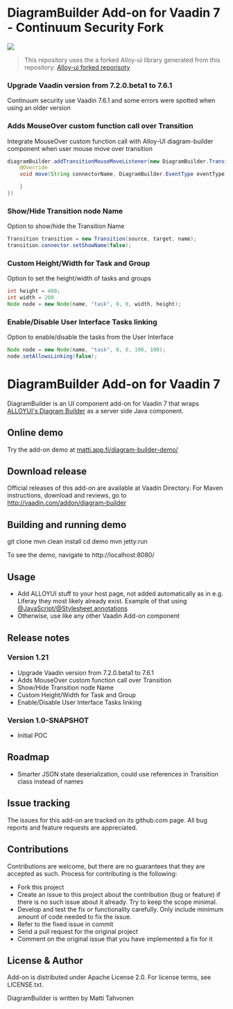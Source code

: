 # DiagramBuilder Add-on for Vaadin 7 - Continuum Security Fork

[![](https://jitpack.io/v/continuumsecurity/diagram-builder.svg)](https://jitpack.io/#continuumsecurity/diagram-builder)

> This repository uses the a forked Alloy-ui library generated from this repository: [Alloy-ui forked reporisoty](https://github.com/continuumsecurity/alloy-ui)

### Upgrade Vaadin version from 7.2.0.beta1 to 7.6.1
Continuum security use Vaadin 7.6.1 and some errors were spotted when using an older version

### Adds MouseOver custom function call over Transition
Integrate MouseOver custom function call with Alloy-UI diagram-builder component when
user mouse move over transition

```Java
diagramBuilder.addTransitionMouseMoveListener(new DiagramBuilder.TransitionMouseMoveListener() {
    @Override
    void move(String connectorName, DiagramBuilder.EventType eventType, Double top, Double left) {

    }
})
```

### Show/Hide Transition node Name
Option to show/hide the Transition Name
```Java
Transition transition = new Transition(source, target, name);
transition.connector.setShowName(false);
```

### Custom Height/Width for Task and Group
Option to set the height/width of tasks and groups
```Java
int height = 400;
int width = 200
Node node = new Node(name, "task", 0, 0, width, height);
```

### Enable/Disable User Interface Tasks linking
Option to enable/disable the tasks from the User Interface
```Java
Node node = new Node(name, "task", 0, 0, 100, 100);
node.setAllowsLinking(false);
```

# DiagramBuilder Add-on for Vaadin 7

DiagramBuilder is an UI component add-on for Vaadin 7 that wraps [ALLOYUI's 
Diagram Builder](http://alloyui.com/examples/diagram-builder/) as a server side Java component.

## Online demo

Try the add-on demo at [matti.app.fi/diagram-builder-demo/](http://matti.app.fi/diagram-builder-demo/)

## Download release

Official releases of this add-on are available at Vaadin Directory. For Maven instructions, download and reviews, go to http://vaadin.com/addon/diagram-builder

## Building and running demo

git clone <url of the DiagramBuilder repository>
mvn clean install
cd demo
mvn jetty:run

To see the demo, navigate to http://localhost:8080/

## Usage

 * Add ALLOYUI stuff to your host page, not added automatically as in e.g. Liferay they most likely already exist. Example of that using [@JavaScript/@Stylesheet annotations](https://github.com/mstahv/diagram-builder/blob/master/diagram-builder-demo/src/main/java/org/vaadin/diagrambuilder/demo/DemoUI.java#L34-L35)
 * Otherwise, use like any other Vaadin Add-on component

 
## Release notes

### Version 1.21
* Upgrade Vaadin version from 7.2.0.beta1 to 7.6.1
* Adds MouseOver custom function call over Transition
* Show/Hide Transition node Name
* Custom Height/Width for Task and Group
* Enable/Disable User Interface Tasks linking

### Version 1.0-SNAPSHOT

 * Initial POC

## Roadmap

 * Smarter JSON state deserialization, could use references in Transition class instead of names

## Issue tracking

The issues for this add-on are tracked on its github.com page. All bug reports and feature requests are appreciated. 

## Contributions

Contributions are welcome, but there are no guarantees that they are accepted as such. Process for contributing is the following:
- Fork this project
- Create an issue to this project about the contribution (bug or feature) if there is no such issue about it already. Try to keep the scope minimal.
- Develop and test the fix or functionality carefully. Only include minimum amount of code needed to fix the issue.
- Refer to the fixed issue in commit
- Send a pull request for the original project
- Comment on the original issue that you have implemented a fix for it

## License & Author

Add-on is distributed under Apache License 2.0. For license terms, see LICENSE.txt.

DiagramBuilder is written by Matti Tahvonen

